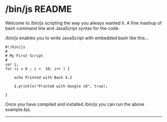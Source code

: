 
# /bin/js README

Welcome to /bin/js scripting the way you always wanted it. A fine mashup of bash command line and JavaScript syntax for the code.

/bin/js enables you to write JavaScript with embedded bash like this...

    #!/bin/js
    #
    # My First Script
    #
    var i;
    for (i = 0 ; i <  10; i++ ) {

        echo Printed with Bash 4.2

        $.println("Printed with Google v8", true);

    }

Once you have compiled and installed /bin/js you can run the above example.bjs.

***
